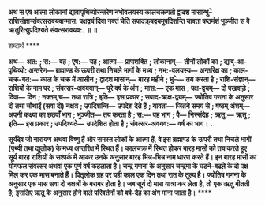 **अथ स एष आत्मा लोकानां द्यावापृथिव्योरन्तरेण नभोवलयस्य कालचक्रगतो द्वादश मासान्भु–े** **राशिसंज्ञान्संवत्सरावयवान्मास: पक्षद्वयं दिवा नक्तं चेति सपादक्र्षद्वयमुपदिशन्ति यावता षष्ठमंशं भुञ्जीत** **स वै ऋतुरित्युपदिश्यते संवत्सरावयव:. ॥ ॥** 

शब्दार्थ **** 

**अथ—** **अत:** **; स:—** **वह** **; एष:—** **यह** **; आत्मा—** **प्राणशक्ति** **; लोकानाम्—** **तीनों लोकों का** **; द्याव्-आ-पृथिव्यो: अन्तरेण—** **ब्रह्माण्ड के ऊपरी तथा निचले भागों के मध्य** **; नभ:-वलयस्य—** **अन्तरिक्ष का** **; काल-चक्र-गत:—** **काल के चक्र में आसीन** **;** **द्वादश मासान्—** **बारह महीने** **; भु–े—** **तय करता है** **; राशि-संज्ञान्—** **राशियों के नाम पर** **; संवत्सर-अवयवान्—** **पूरे वर्ष के अंग** **;** **मास:—** **एक मास** **; पक्ष-द्वयम्—** **दो पखवाड़े** **; दिवा—** **दिन** **; नक्तम् च—** **तथा रात्रि** **; इति—** **इस प्रकार** **; सपाद-ऋक्ष-द्वयम्—** **ज्योतिष गणना के अनुसार दो तथा चौथाई (सवा दो) नक्षत्र** **; उपदिशन्ति—** **उपदेश देते हैं** **; यावता—** **जितने समय से** **; षष्ठम्** **अंशम्—** **अपनी कक्ष्या का छठवाँ भाग** **; भुञ्जीत—** **तय करता है** **; स:—** **वह भाग** **; वै—** **निस्संदेह** **; ऋतु:—** **ऋतु** **; इति—** **इस** **प्रकार** **; उपदिश्यते—** **उपदेशित होता है** **; संवत्सर-अवयव:—** **वर्ष का भाग।** **.** 

**सूर्यदेव जो नारायण अथवा विष्णु हैं और समस्त लोकों के आत्मा हैं, वे इस ब्रह्माण्ड के** **ऊपरी तथा निचले भागों (पृथ्वी तथा द्युलोक) के मध्य अन्तरिक्ष में स्थित हैं। कालचक्र में** **स्थित होकर बारह मासों को तय करते हुए सूर्य बारह राशियों के सश्पर्क में आकर उनके** **अनुसार बारह भिन्न-भिन्न नाम धारण करते हैं। इन बारह मासों का योगफल संवत्सर अथवा एक** **पूर्ण वर्ष कहलाता है। चन्द्र गणना के अनुसार चन्द्रमा के घटने-बढऩे के दो पक्ष मिल कर एक** **मास बनाते हैं। पितृलोक ग्रह पर यही काल एक दिन तथा रात के तुल्य है। ज्योतिष गणना के** **अनुसार एक मास सवा दो नक्षत्रों के बराबर होता है। जब सूर्य दो मास यात्रा कर लेता है, तो** **एक ऋतु बीतती है; इसलिए ऋतु के अनुसार होने वाले परिवर्तनों को वर्ष-देह का अंग माना** **जाता है।** **** 